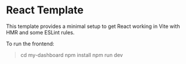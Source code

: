 # React Template

This template provides a minimal setup to get React working in Vite with HMR and some ESLint rules.

To run the frontend:
> cd my-dashboard
> npm install
> npm run dev